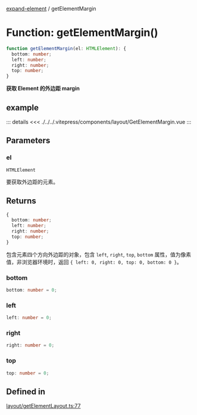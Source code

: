 [expand-element](../globals.md) / getElementMargin

# Function: getElementMargin()

```ts
function getElementMargin(el: HTMLElement): {
  bottom: number;
  left: number;
  right: number;
  top: number;
}
```

**获取 Element 的外边距 margin**

<Badge type="tip" text="version: v0.0.2+" />

<script setup>
  import GetElementMargin from './../../.vitepress/components/layout/GetElementMargin.vue'
</script>

## example

<GetElementMargin></GetElementMargin>

::: details
<<< ./../../.vitepress/components/layout/GetElementMargin.vue
:::

## Parameters

### el

`HTMLElement`

要获取外边距的元素。

## Returns

```ts
{
  bottom: number;
  left: number;
  right: number;
  top: number;
}
```

包含元素四个方向外边距的对象，包含 `left`, `right`, `top`, `bottom` 属性，值为像素值，非浏览器环境时，返回 `{ left: 0, right: 0, top: 0, bottom: 0 }`。

### bottom

```ts
bottom: number = 0;
```

### left

```ts
left: number = 0;
```

### right

```ts
right: number = 0;
```

### top

```ts
top: number = 0;
```

## Defined in

[layout/getElementLayout.ts:77](https://github.com/fxss5201/expand-element/blob/main/lib/layout/getElementLayout.ts#L77)
